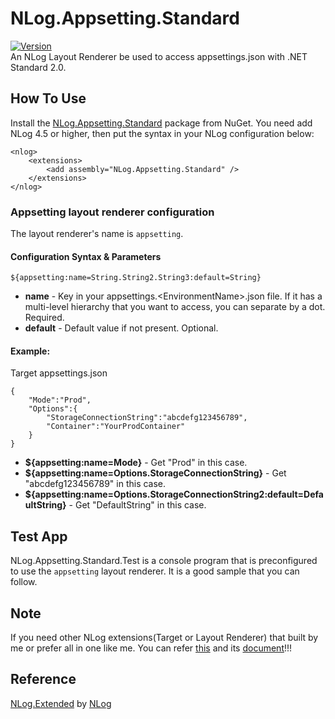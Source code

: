 # NLog.Appsetting.Standard
[![Version](https://img.shields.io/nuget/vpre/NLog.Appsetting.Standard.svg)](https://www.nuget.org/packages/NLog.Appsetting.Standard)  
An NLog Layout Renderer be used to access appsettings.json with .NET Standard 2.0.   

## How To Use ##   
Install the [NLog.Appsetting.Standard](https://www.nuget.org/packages/NLog.Appsetting.Standard) package from NuGet. You need add NLog 4.5 or higher, then put the syntax in your NLog configuration below:

    <nlog>
        <extensions>
            <add assembly="NLog.Appsetting.Standard" />
        </extensions>
    </nlog>

### Appsetting layout renderer configuration ###
The layout renderer's name is ``appsetting``.   

#### Configuration Syntax & Parameters ####
``${appsetting:name=String.String2.String3:default=String}``
* **name** - Key in your appsettings.\<EnvironmentName\>.json file. If it has a multi-level hierarchy that you want to access, you can separate by a dot. Required.
* **default** - Default value if not present. Optional.

#### Example: ####
Target appsettings.json

    {
        "Mode":"Prod",
        "Options":{
            "StorageConnectionString":"abcdefg123456789",
            "Container":"YourProdContainer"
        }
    }

* **${appsetting:name=Mode}** - Get "Prod" in this case.
* **${appsetting:name=Options.StorageConnectionString}** - Get "abcdefg123456789" in this case.
* **${appsetting:name=Options.StorageConnectionString2:default=DefaultString}** - Get "DefaultString" in this case.

## Test App ##
NLog.Appsetting.Standard.Test is a console program that is preconfigured to use the ``appsetting`` layout renderer. It is a good sample that you can follow.  

## Note ##
If you need other NLog extensions(Target or Layout Renderer) that built by me or prefer all in one like me. You can refer [this](https://www.nuget.org/packages/NLog.Extended.Standard) and its [document](https://github.com/linmasaki/NLog.Extended.Standard)!!!

## Reference ##  
[NLog.Extended](https://github.com/nlog/nlog/wiki/AppSetting-Layout-Renderer) by [NLog](http://nlog-project.org/)
